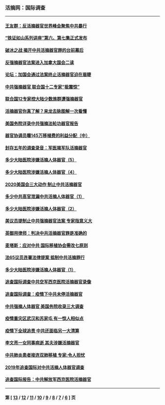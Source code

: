 ### 活摘网：国际调查
---
#### [王友群：反活摘器官世界峰会聚焦中共暴行](../../pages/nf5947/n13250738.md?12120430) 
#### [“铁证如山系列讲座”第六、第七集正式发布](../../pages/nf5947/n13106287.md?12120430) 
#### [破冰之战 揭开中共活摘器官罪的台前幕后](../../pages/nf5947/n13082457.md?12120430) 
#### [反强摘器官法案进入加拿大国会二读](../../pages/nf5947/n13033450.md?12120430) 
#### [论坛：加国会通过法案终止活摘器官迫在眉睫](../../pages/nf5947/n13029839.md?12120430) 
#### [中共强摘器官 联合国十二专家“极震惊”](../../pages/nf5947/n13024313.md?12120430) 
#### [联合国12专家控大陆少数族群遭强摘器官](../../pages/nf5947/n13023877.md?12120430) 
#### [活摘器官你真了解？来龙去脉图解一次看懂](../../pages/nf5947/n13013820.md?12120430) 
#### [美国务院详录中共强摘法轮功器官报告](../../pages/nf5947/n12944519.md?12120430) 
#### [器官协调员曝145万移植费的利益分配（中）](../../pages/nf5947/n12894547.md?12120430) 
#### [封存五年的调查录音：军医揭军队活摘器官](../../pages/nf5947/n12798692.md?12120430) 
#### [多少大陆医院涉嫌活摘人体器官（5）](../../pages/nf5947/n12768383.md?12120430) 
#### [多少大陆医院涉嫌活摘人体器官（4）](../../pages/nf5947/n12664434.md?12120430) 
#### [2020美国会三大动作 制止中共活摘器官](../../pages/nf5947/n12682004.md?12120430) 
#### [多少中共高官泄漏中共活摘人体器官（1）](../../pages/nf5947/n12671234.md?12120430) 
#### [多少大陆医院涉嫌活摘人体器官（2）](../../pages/nf5947/n12655589.md?12120430) 
#### [美议员提制止中共强摘器官法案 专家指意义大](../../pages/nf5947/n12630561.md?12120430) 
#### [英御用律师：判决中共活摘器官罪是准确的](../../pages/nf5947/n12580740.md?12120430) 
#### [麦塔斯：应对中共 国际移植协会需改七原则](../../pages/nf5947/n12514711.md?12120430) 
#### [法65议员连署法律提案 抵制中共活摘罪行](../../pages/nf5947/n12437047.md?12120430) 
#### [多少大陆医院涉嫌活摘人体器官（1）](../../pages/nf5947/n12414284.md?12120430) 
#### [追查国际调查中共空军西京医院活摘器官录像](../../pages/nf5947/n12348837.md?12120430) 
#### [追查国际调查：疫情下中共未停活摘器官](../../pages/nf5947/n12273415.md?12120430) 
#### [中共强摘人体器官 美国务院收录三大调查](../../pages/nf5947/n12181488.md?12120430) 
#### [疫情重灾区武汉和苏家屯 有一惊人相似点](../../pages/nf5947/n12150824.md?12120430) 
#### [疫情下全球追责 中共还面临另一大清算](../../pages/nf5947/n12070397.md?12120430) 
#### [李文亮一女同事病逝 其夫涉嫌活摘器官](../../pages/nf5947/n11957882.md?12120430) 
#### [中共肺炎患者接连双肺移植 专家:令人担忧](../../pages/nf5947/n11945516.md?12120430) 
#### [2019年追查国际对中共活摘人体器官调查](../../pages/nf5947/n11917733.md?12120430) 
#### [追查国际报告：中共解放军西京医院活摘器官](../../pages/nf5947/n11838359.md?12120430) 

---
#### 第 [ [13](./13.md?12120430) / [12](./12.md?12120430) / [11](./11.md?12120430) / [10](./10.md?12120430) / [9](./9.md?12120430) / [8](./8.md?12120430) / [7](./7.md?12120430) / [6](./6.md?12120430) ] 页
